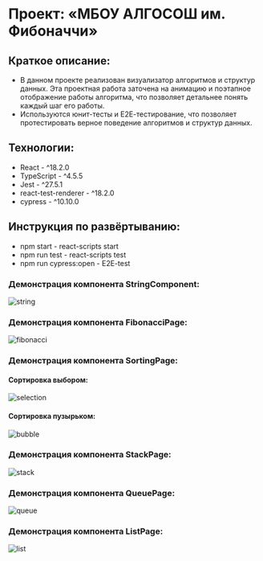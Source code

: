 # Проект: «МБОУ АЛГОСОШ им. Фибоначчи»

## Краткое описание:
* В данном проекте реализован визуализатор алгоритмов и структур данных. Эта проектная работа заточена на анимацию и поэтапное отображение работы алгоритма, что позволяет детальнее понять каждый шаг его работы.
* Используются юнит-тесты и Е2Е-тестирование, что позволяет протестировать верное поведение алгоритмов и структур данных.

## Технологии:
* React - ^18.2.0
* TypeScript - ^4.5.5
* Jest - ^27.5.1
* react-test-renderer - ^18.2.0
* cypress - ^10.10.0

## Инструкция по развёртыванию: 
* npm start - react-scripts start
* npm run test - react-scripts test
* npm run cypress:open - E2E-test

### Демонстрация компонента StringComponent:
![string](https://user-images.githubusercontent.com/71271134/198006288-5b1a03ca-adf0-4409-b842-9cde9608f8cb.gif)

### Демонстрация компонента FibonacciPage: 
![fibonacci](https://user-images.githubusercontent.com/71271134/198005763-fdd01fe4-32df-4314-820d-503ae46f14f9.gif)

### Демонстрация компонента SortingPage:
#### Сортировка выбором: 
![selection](https://user-images.githubusercontent.com/71271134/198007868-087ea7f4-5783-4b2e-a7b0-14308ee42d76.gif)

#### Сортировка пузырьком: 
![bubble](https://user-images.githubusercontent.com/71271134/198009157-19543424-fcea-414b-859a-3f386c1fe4cd.gif)

### Демонстрация компонента StackPage:
![stack](https://user-images.githubusercontent.com/71271134/198009988-1fbbea17-ce29-4a29-a136-b220c6661c49.gif)

### Демонстрация компонента QueuePage:
![queue](https://user-images.githubusercontent.com/71271134/198010575-f422ef24-8204-484d-a562-744fc7b1cd4e.gif)

### Демонстрация компонента ListPage:
![list](https://user-images.githubusercontent.com/71271134/198011412-9d5da3e8-e62c-4dc9-a3f8-0584a6d34dd8.gif)





